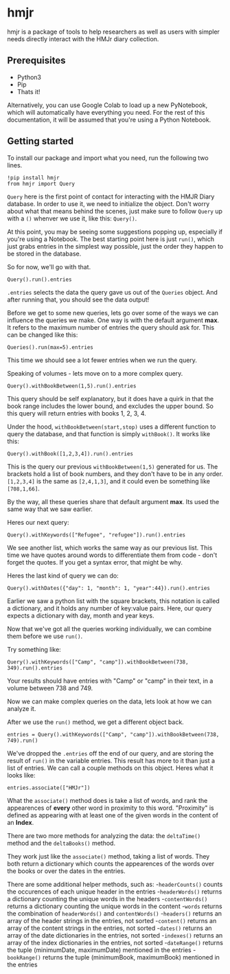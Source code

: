 # hmjr

hmjr is a package of tools to help researchers as well as users with simpler
needs directly interact with the HMJr diary collection.

## Prerequisites

- Python3
- Pip
- Thats it!

Alternatively, you can use Google Colab to load up a new PyNotebook, which will
automatically have everything you need. For the rest of this documentation, it
 will be assumed that you're using a Python Notebook.

## Getting started

To install our package and import what you need, run the following two lines.

    !pip install hmjr
    from hmjr import Query

`Query` here is the first point of contact for interacting with the
 HMJR Diary database. In order to use it, we need to initialize the object.
Don't worry about what that means behind the scenes, just make sure to follow
 `Query` up with a `()` whenver we use it, like this: `Query()`.

At this point, you may be seeing some suggestions popping up, especially
if you're using a Notebook. The best starting point here is just `run()`, which
 just grabs entries in the simplest way possible, just the order they
 happen to be stored in the database.

So for now, we'll go with that.

    Query().run().entries

`.entries` selects the data the query gave us out of the `Queries` object.
And after running that, you should see the data output!

Before we get to some new queries, lets go over some of the ways we can influence
 the queries we make. One way is with the default argument **max**. It refers to
 the maximum number of entries the query should ask for.
 This can be changed like this:

    Queries().run(max=5).entries

This time we should see a lot fewer entries when we run the query.

Speaking of volumes - lets move on to a more complex query.

    Query().withBookBetween(1,5).run().entries

This query should be self explanatory, but it does have a quirk in that the
book range includes the lower bound, and excludes the upper bound. So this
query will return entries with books 1, 2, 3, 4.

Under the hood, `withBookBetween(start,stop)` uses a different function to query
the database, and that function is simply `withBook()`. It works like this:

    Query().withBook([1,2,3,4]).run().entries

This is the query our previous `withBookBetween(1,5)` generated for us. The
brackets hold a list of book numbers, and they don't have to be in any order.
`[1,2,3,4]` is the same as `[2,4,1,3]`, and it could even be something like `[708,1,66]`.

By the way, all these queries share that default argument **max**. Its used the
same way that we saw earlier.

Heres our next query:

    Query().withKeywords(["Refugee", "refugee"]).run().entries

We see another list, which works the same way as our previous list. This time we
have quotes around words to differentiate them from code - don't forget the quotes.
 If you get a syntax error, that might be why.

Heres the last kind of query we can do:

    Query().withDates({"day": 1, "month": 1, "year":44}).run().entries

Earlier we saw a python list with the square brackets, this notation is called
 a dictionary, and it holds any number of key:value pairs. Here, our query
 expects a dictionary with day, month and year keys.

Now that we've got all the queries working individually, we can combine them
 before we use `run()`.

Try something like:

    Query().withKeywords(["Camp", "camp"]).withBookBetween(738, 349).run().entries

Your results should have entries with "Camp" or "camp" in their text, in a
 volume between 738 and 749.

Now we can make complex queries on the data, lets look at how we can analyze it.

After we use the `run()` method, we get a different object back.

    entries = Query().withKeywords(["Camp", "camp"]).withBookBetween(738, 749).run()

We've dropped the `.entries` off the end of our query, and are storing the result
 of `run()` in the variable entries. This result has more to it than just a list
 of entries. We can call a couple methods on this object. Heres what it looks like:

    entries.associate(["HMJr"])

What the `associate()` method does is take a list of words, and rank the
 appearences of **every** other word in proximity to this word. "Proximity" is defined
 as appearing with at least one of the given words in the content of an **Index**.
 
There are two more methods for analyzing the data: the `deltaTime()` method and the `deltaBooks()` method.

They work just like the `associate()` method, taking a list of words. They both return a dictionary which
 counts the appearences of the words over the books or over the dates in the entries.

There are some additional helper methods, such as:
 -`headerCounts()` counts the occurences of each unique header in the entries
 -`headerWords()` returns a dictionary counting the unique words in the headers
 -`contentWords()` returns a dictionary counting the unique words in the content 
 -`words` returns the combination of `headerWords()` and `contentWords()`
 -`headers()` returns an array of the header strings in the entries, not sorted
 -`content()` returns an array of the content strings in the entries, not sorted
 -`dates()` returns an array of the date dictionaries in the entries, not sorted
 -`indexes()` returns an array of the index dictionaries in the entries, not sorted
 -`dateRange()` returns the tuple (minimumDate, maximumDate) mentioned in the entries
 -`bookRange()` returns the tuple (minimumBook, maximumBook) mentioned in the entries
